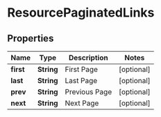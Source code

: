 # ResourcePaginatedLinks

## Properties
Name | Type | Description | Notes
------------ | ------------- | ------------- | -------------
**first** | **String** | First Page |  [optional]
**last** | **String** | Last Page |  [optional]
**prev** | **String** | Previous Page |  [optional]
**next** | **String** | Next Page |  [optional]
